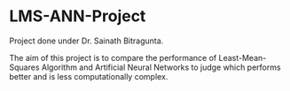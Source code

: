 # LMS-ANN-Project
Project done under Dr. Sainath Bitragunta.

The aim of this project is to compare the performance of Least-Mean-Squares Algorithm and Artificial Neural Networks to judge
which performs better and is less computationally complex.
